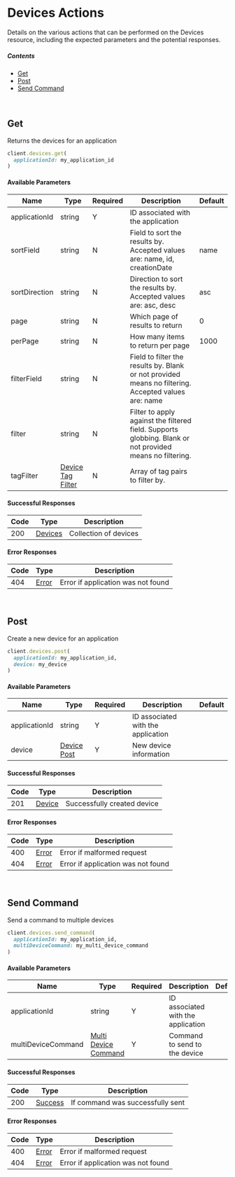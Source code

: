 # Devices Actions

Details on the various actions that can be performed on the
Devices resource, including the expected
parameters and the potential responses.

##### Contents

*   [Get](#get)
*   [Post](#post)
*   [Send Command](#send-command)

<br/>

## Get

Returns the devices for an application

```ruby
client.devices.get(
  applicationId: my_application_id
)
```

#### Available Parameters

| Name | Type | Required | Description | Default |
| ---- | ---- | -------- | ----------- | ------- |
| applicationId | string | Y | ID associated with the application |  |
| sortField | string | N | Field to sort the results by. Accepted values are: name, id, creationDate | name |
| sortDirection | string | N | Direction to sort the results by. Accepted values are: asc, desc | asc |
| page | string | N | Which page of results to return | 0 |
| perPage | string | N | How many items to return per page | 1000 |
| filterField | string | N | Field to filter the results by. Blank or not provided means no filtering. Accepted values are: name |  |
| filter | string | N | Filter to apply against the filtered field. Supports globbing. Blank or not provided means no filtering. |  |
| tagFilter | [Device Tag Filter](_schemas.md#device-tag-filter) | N | Array of tag pairs to filter by. |  |

#### Successful Responses

| Code | Type | Description |
| ---- | ---- | ----------- |
| 200 | [Devices](_schemas.md#devices) | Collection of devices |

#### Error Responses

| Code | Type | Description |
| ---- | ---- | ----------- |
| 404 | [Error](_schemas.md#error) | Error if application was not found |

<br/>

## Post

Create a new device for an application

```ruby
client.devices.post(
  applicationId: my_application_id,
  device: my_device
)
```

#### Available Parameters

| Name | Type | Required | Description | Default |
| ---- | ---- | -------- | ----------- | ------- |
| applicationId | string | Y | ID associated with the application |  |
| device | [Device Post](_schemas.md#device-post) | Y | New device information |  |

#### Successful Responses

| Code | Type | Description |
| ---- | ---- | ----------- |
| 201 | [Device](_schemas.md#device) | Successfully created device |

#### Error Responses

| Code | Type | Description |
| ---- | ---- | ----------- |
| 400 | [Error](_schemas.md#error) | Error if malformed request |
| 404 | [Error](_schemas.md#error) | Error if application was not found |

<br/>

## Send Command

Send a command to multiple devices

```ruby
client.devices.send_command(
  applicationId: my_application_id,
  multiDeviceCommand: my_multi_device_command
)
```

#### Available Parameters

| Name | Type | Required | Description | Default |
| ---- | ---- | -------- | ----------- | ------- |
| applicationId | string | Y | ID associated with the application |  |
| multiDeviceCommand | [Multi Device Command](_schemas.md#multi-device-command) | Y | Command to send to the device |  |

#### Successful Responses

| Code | Type | Description |
| ---- | ---- | ----------- |
| 200 | [Success](_schemas.md#success) | If command was successfully sent |

#### Error Responses

| Code | Type | Description |
| ---- | ---- | ----------- |
| 400 | [Error](_schemas.md#error) | Error if malformed request |
| 404 | [Error](_schemas.md#error) | Error if application was not found |
